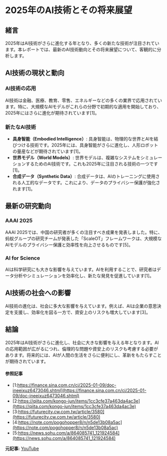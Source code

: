 # 2025年のAI技術とその将来展望

## 緒言

2025年はAI技術がさらに進化する年となり、多くの新たな技術が注目されています。本レポートでは、最新のAI技術動向とその将来展望について、客観的に分析します。

## AI技術の現状と動向

### AI技術の応用

AI技術は金融、医療、教育、零售、エネルギーなどの多くの業界で応用されています。特に、大規模なAIモデルがこれらの分野で初期的な適用を開始しており、2025年にはさらに進化が期待されています[1]。

### 新たなAI技術

- **具身智能（Embodied Intelligence）**: 具身智能は、物理的な世界とAIを結びつける技術です。2025年には、具身智能がさらに進化し、人形ロボットの量産などが期待されています[1]。
- **世界モデル（World Models）**: 世界モデルは、複雑なシステムをシミュレーションするためのAI技術です。これも2025年に注目される技術の一つです[1]。
- **合成データ（Synthetic Data）**: 合成データは、AIのトレーニングに使用される人工的なデータです。これにより、データのプライバシー保護が強化されます[1]。

## 最新の研究動向

### AAAI 2025

AAAI 2025では、中国の研究者が多くの注目すべき成果を発表しました。特に、蚂蚁グループの研究チームが発表した「ScaleOT」フレームワークは、大規模なAIモデルのプライバシー保護と効率性を向上させるものです[5]。

### AI for Science

AIは科学研究にも大きな影響を与えています。AIを利用することで、研究者はデータ分析やシミュレーションを効率化し、新たな発見を促進しています[1]。

## AI技術の社会への影響

AI技術の進化は、社会に多大な影響を与えています。例えば、AIは企業の意思決定を支援し、効率化を図る一方で、資安上のリスクも増大しています[3]。

## 結論

2025年はAI技術がさらに進化し、社会に大きな影響を与える年となります。AIの応用範囲が広がるにつれ、倫理的な問題や資安上のリスクも考慮する必要があります。将来的には、AIが人間の生活をさらに便利にし、革新をもたらすことが期待されています。

#### 参照記事
- [1:https://finance.sina.com.cn/cj/2025-01-09/doc-ineeixuz6473046.shtml](https://finance.sina.com.cn/cj/2025-01-09/doc-ineeixuz6473046.shtml)
- [2:https://qiita.com/kongo-jun/items/1cc3cfe37a463da4ac3e](https://qiita.com/kongo-jun/items/1cc3cfe37a463da4ac3e)
- [3:https://futurecity.cw.com.tw/article/3580](https://futurecity.cw.com.tw/article/3580)
- [4:https://note.com/pogohopper8/n/n5de13b08a5ac](https://note.com/pogohopper8/n/n5de13b08a5ac)
- [5:https://news.sohu.com/a/864085741_121924584](https://news.sohu.com/a/864085741_121924584)


**元記事:** [YouTube](https://www.youtube.com/watch?v=dLtnrwAUnZE)